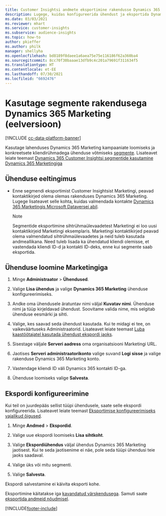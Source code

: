 ```yaml
---
title: Customer Insightsi andmete eksportimine rakendusse Dynamics 365 Marketing
description: Lugege, kuidas konfigureerida ühendust ja eksportida Dynamics 365 Marketing.
ms.date: 03/03/2021
ms.reviewer: mhart
ms.service: customer-insights
ms.subservice: audience-insights
ms.topic: how-to
author: pkieffer
ms.author: philk
manager: shellyha
ms.openlocfilehash: bd8189f8daee1a6aea75e75e116186f62a360ba4
ms.sourcegitcommit: 8cc70f30baaae13dfb9c4c201a79691f311634f5
ms.translationtype: HT
ms.contentlocale: et-EE
ms.lasthandoff: 07/30/2021
ms.locfileid: "6692476"
---
```

# <a name="use-segments-in-dynamics-365-marketing-preview"></a>Kasutage segmente rakendusega Dynamics 365 Marketing (eelversioon)

[!INCLUDE [cc-data-platform-banner](../includes/cc-data-platform-banner.md)]

Kasutage lahenduses Dynamics 365 Marketing kampaaniate loomiseks ja konkreetsete kliendirühmadega ühenduse võtmiseks [segmente](segments.md). Lisateavet leiate teemast [Dynamics 365 Customer Insightsi segmentide kasutamine Dynamics 365 Marketingiga](/dynamics365/marketing/customer-insights-segments)

## <a name="prerequisite-for-a-connection"></a>Ühenduse eeltingimus

- Enne segmendi eksportimist Customer Insightsist Marketingi, peavad kontaktikirjed olema olemas rakenduses Dynamics 365 Marketing. Lugege lisateavet selle kohta, kuidas valmendada kontakte [Dynamics 365 Marketingis Microsoft Dataversei abil](connect-power-query.md).

  > [!NOTE]
  > Segmentide eksportimine sihtrühmaülevaadetest Marketingi ei loo uusi kontaktikirjeid Marketingi eksemplaris. Marketingi kontaktikirjed peavad olema valmendatud sihtrühmaülevaadetes ja neid tuleb kasutada andmeallikana. Need tuleb lisada ka ühendatud kliendi olemisse, et vastendada kliendi ID-d ja kontakti ID-deks, enne kui segmente saab eksportida.

## <a name="set-up-connection-to-marketing"></a>Ühenduse loomine Marketingiga

1. Minge **Administraator** > **Ühendused**.

1. Valige **Lisa ühendus** ja valige **Dynamics 365 Marketing** ühenduse konfigureerimiseks.

1. Andke oma ühendusele äratuntav nimi väljal **Kuvatav nimi**. Ühenduse nimi ja tüüp kirjeldavad ühendust. Soovitame valida nime, mis selgitab ühenduse eesmärki ja sihti.

1. Valige, kes saavad seda ühendust kasutada. Kui te midagi ei tee, on vaikeväärtuseks Administraatorid. Lisateavet leiate teemast [Luba kaastöötajatel kasutada ühendust ekspordi jaoks](connections.md#allow-contributors-to-use-a-connection-for-exports).

1. Sisestage väljale **Serveri aadress** oma organisatsiooni Marketingi URL.

1. Jaotises **Serveri administraatorikonto** valige suvand **Logi sisse** ja valige rakenduse Dynamics 365 Marketing konto.

1. Vastendage kliendi ID väli Dynamics 365 kontakti ID-ga.

1. Ühenduse loomiseks valige **Salvesta**. 

## <a name="configure-an-export"></a>Ekspordi konfigureerimine

Kui teil on juurdepääs sellist tüüpi ühendusele, saate selle ekspordi konfigureerida. Lisateavet leiate teemast [Eksportimise konfigureerimiseks vajalikud õigused](export-destinations.md#set-up-a-new-export).

1. Minge **Andmed** > **Ekspordid**.

1. Valige uue ekspordi loomiseks **Lisa sihtkoht**.

1. Valige **Ekspordiühendus** väljal ühendus Dynamics 365 Marketing jaotisest. Kui te seda jaotisenime ei näe, pole seda tüüpi ühendusi teie jaoks saadaval.

1. Valige üks või mitu segmenti.

1. Valige **Salvesta**.

Ekspordi salvestamine ei käivita eksporti kohe.

Eksportimine käitatakse iga [kavandatud värskendusega](system.md#schedule-tab). Samuti saate [eksportida andmeid nõudmisel](export-destinations.md#run-exports-on-demand). 

[!INCLUDE[footer-include](../includes/footer-banner.md)]
